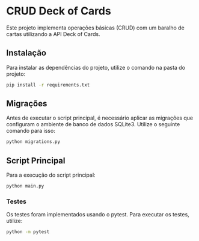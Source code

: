 # CRUD Deck of Cards

Este projeto implementa operações básicas (CRUD) com um baralho de cartas utilizando a API Deck of Cards.

## Instalação

Para instalar as dependências do projeto, utilize o comando na pasta do projeto:

```bash
pip install -r requirements.txt
```

## Migrações

Antes de executar o script principal, é necessário aplicar as migrações que configuram o ambiente de banco de dados SQLite3. Utilize o seguinte comando para isso:

```bash
python migrations.py
```
## Script Principal

Para a execução do script principal:

```bash
python main.py
```
### Testes
Os testes foram implementados usando o pytest. Para executar os testes, utilize:

```bash
python -m pytest
```